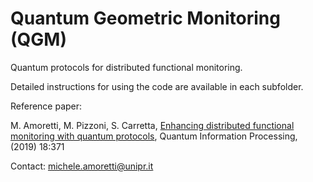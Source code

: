 # Quantum Geometric Monitoring (QGM)
Quantum protocols for distributed functional monitoring.

Detailed instructions for using the code are available in each subfolder.

Reference paper:

M. Amoretti, M. Pizzoni, S. Carretta, [Enhancing distributed functional monitoring with quantum
protocols](https://link.springer.com/article/10.1007/s11128-019-2484-2), Quantum Information Processing, (2019) 18:371

Contact: michele.amoretti@unipr.it
